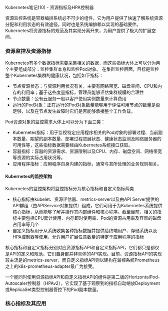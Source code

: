 Kubernetes笔记(10) - 资源指标及HPA控制器

资源监控系统是容器编排系统必不可少的组件，它为用户提供了快速了解系统资源分配和利用状态的有效途径，同时也是系统编排赖以实现的基础要件。Kubernetes将资源指标的规范及其实现分离开来，为用户提供了极大的扩展空间。

### 资源监控及资源指标
Kubernetes有多个数据指标需要采集相关的数据，而这些指标大体上可以分为两个主要组成部分：监控集群本身和监控Pod对象。
在集群监控层面，目标是监控整个Kubernetes集群的健康状况，包括如下指标：
- 节点资源状态：与资源利用状况有关，主要有网络带宽、磁盘空间、CPU和内存的利用率；基于这些度量指标，管理员能够评估集群规模的合理性
- 节点数量：公有云服务一般以客户使用实例数量来计算费用
- 运行的Pod对象：正在运行的Pod对象数量能够用于评估可用节点的数量是否足够，以及在节点发生故障时它们是否能够承接整个工作负载。

Pod资源对象的监控需求大体上可以分为下面三类：
- Kubernetes指标：用于监视特定应用程序相关的Pod对象的部署过程、当前副本数量、期望的副本数量、部署过程进展状态、健康状态监测及网络服务器的可用性等，这些指标数据需要经由Kubernetes系统接口获取。
- 容器指标：容器的资源需求、资源限制以及CPU、内存、磁盘空间、网络带宽等资源的实际占用状况等。
- 应用程序指标：应用程序自身内建的指标，通常与其所处理的业务规则相关。


#### Kubernetes的监控架构
Kubernetes的监控架构将监控指标分为核心指标和自定义指标两类
- 核心指标由kubelet、资源评估器、metrics-server以及由API Server提供的API群组（由APIService对象提供）组成，它们可用于为Kubernetes系统提供核心指标，从而能够了解并操作其内部组件和核心程序。截至目前，相关的指标主要包括CPU累计使用、内存即时使用率、Pod的资源占用率及容器的磁盘占用率等几个
- 自定义指标用于从系统收集各种指标数据并提供给终端用户、存储系统以及HPA控制器等使用，允许用户扩展任意数量的特定于应用程序的指标

核心指标和自定义指标分别对应资源指标API和自定义指标API，它们都只是都仅是API的定义和规范，它们自身都并非具体的API实现。目前，资源指标API的实现较主流是的metrics-server，而自定义指标API则以建构在监控系统Prometheus之上的k8s-prometheus-adapter最广为接受。

一个能同时使用资源指标API和自定义指标API的组件是第二版的HorizontalPod-Autoscaler控制器（HPAv2），它实现了基于观察到的指标自动缩放Deployment或ReplicaSet类型控制器管控下的Pod副本数量。

### 核心指标及其应用










